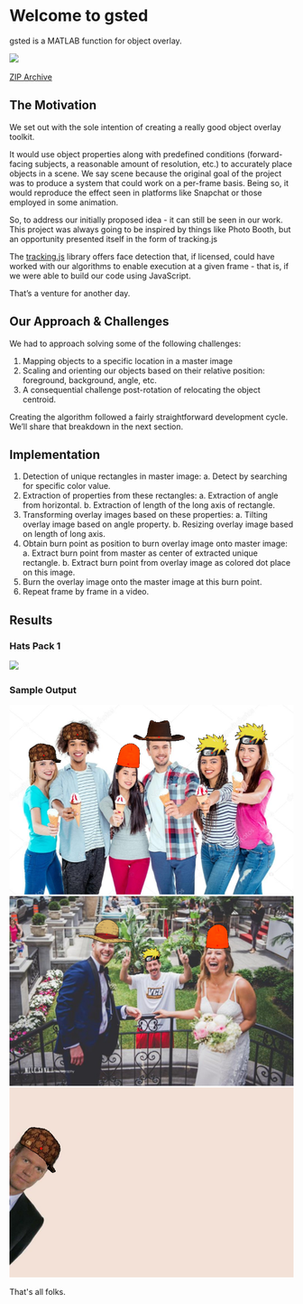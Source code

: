 # Welcome to gsted

gsted is a MATLAB function for object overlay.

![](https://github.com/gsted/gsted/blob/master/gsted.png)

[ZIP Archive](gsted.zip)

## The Motivation

We set out with the sole intention of creating a really good object overlay toolkit. 

It would use object properties along with predefined conditions (forward-facing subjects, a reasonable amount of resolution, etc.) to accurately place objects in a scene. We say scene because the original goal of the project was to produce a system that could work on a per-frame basis. Being so, it would reproduce the effect seen in platforms like Snapchat or those employed in some animation.

So, to address our initially proposed idea - it can still be seen in our work. This project was always going to be inspired by things like Photo Booth, but an opportunity presented itself in the form of tracking.js

The [tracking.js](https://trackingjs.com/tracking.js) library offers face detection that, if licensed, could have worked with our algorithms to enable execution at a given frame - that is, if we were able to build our code using JavaScript. 

That’s a venture for another day.

## Our Approach & Challenges

We had to approach solving some of the following challenges:

1. Mapping objects to a specific location in a master image
2. Scaling and orienting our objects based on their relative position: foreground, background, angle, etc.
3. A consequential challenge post-rotation of relocating the object centroid.

Creating the algorithm followed a fairly straightforward development cycle. We’ll share that breakdown in the next section.

## Implementation

1. Detection of unique rectangles in master image: a. Detect by searching for specific color value. 
2. Extraction of properties from these rectangles: a. Extraction of angle from horizontal. b. Extraction of length of the long axis of rectangle.
3. Transforming overlay images based on these properties: a. Tilting overlay image based on angle property. b. Resizing overlay image based on length of long axis.
4. Obtain burn point as position to burn overlay image onto master image: a. Extract burn point from master as center of extracted unique rectangle. b. Extract burn point from overlay image as colored dot place on this image.
5. Burn the overlay image onto the master image at this burn point.
6. Repeat frame by frame in a video.

## Results

### Hats Pack 1

![](https://github.com/gsted/gsted/blob/master/Hats/hats.png)

### Sample Output

![](https://github.com/gsted/gsted/blob/master/output1.png)
![](https://github.com/gsted/gsted/blob/master/output2.png)
![](https://github.com/gsted/gsted/blob/master/output3.png)

That's all folks.
